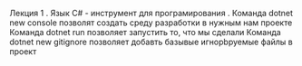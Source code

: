 Лекция 1 .
Язык C# - инструмент для програмирования .
Команда dotnet new console позволят создать среду разработки в нужным нам проекте 
Команда dotnet run позволяет запустить то,  что мы сделали
Команда dotnet new gitignore позволяет добавть базывые игнорbруемые файлы в проект